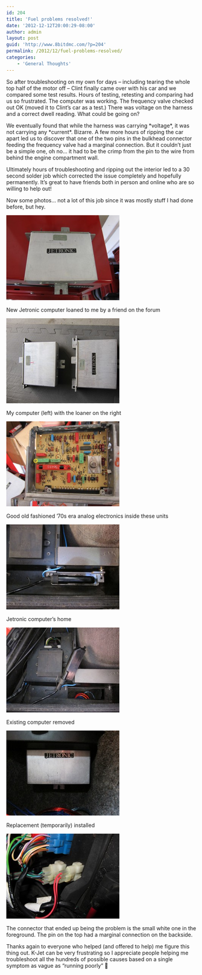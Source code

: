 ```yaml
---
id: 204
title: 'Fuel problems resolved!'
date: '2012-12-12T20:00:29-08:00'
author: admin
layout: post
guid: 'http://www.8bitdmc.com/?p=204'
permalink: /2012/12/fuel-problems-resolved/
categories:
    - 'General Thoughts'
---
```


So after troubleshooting on my own for days – including tearing the whole top half of the motor off – Clint finally came over with his car and we compared some test results. Hours of testing, retesting and comparing had us so frustrated. The computer was working. The frequency valve checked out OK (moved it to Clint’s car as a test.) There was voltage on the harness and a correct dwell reading. What could be going on?

We eventually found that while the harness was carrying \*voltage\*, it was not carrying any \*current\*. Bizarre. A few more hours of ripping the car apart led us to discover that one of the two pins in the bulkhead connector feeding the frequency valve had a marginal connection. But it couldn’t just be a simple one, oh no… it had to be the crimp from the pin to the wire from behind the engine compartment wall.

Ultimately hours of troubleshooting and ripping out the interior led to a 30 second solder job which corrected the issue completely and hopefully permanently. It’s great to have friends both in person and online who are so willing to help out!

Now some photos… not a lot of this job since it was mostly stuff I had done before, but hey.

[![](/assets/images/2012/12/IMG_3650-300x225.jpg "IMG_3650")](/assets/images/2012/12/IMG_3650.jpg)

New Jetronic computer loaned to me by a friend on the forum

[![](/assets/images/2012/12/IMG_3651-300x225.jpg "IMG_3651")](/assets/images/2012/12/IMG_3651.jpg)

My computer (left) with the loaner on the right

![](/assets/images/2012/12/IMG_3655-300x225.jpg "IMG_3655")

Good old fashioned ’70s era analog electronics inside these units

[![](/assets/images/2012/12/IMG_3653-300x225.jpg "IMG_3653")](/assets/images/2012/12/IMG_3653.jpg)

Jetronic computer’s home

[![](/assets/images/2012/12/IMG_3652-300x225.jpg "IMG_3652")](/assets/images/2012/12/IMG_3652.jpg)

Existing computer removed

[![](/assets/images/2012/12/IMG_3654-300x225.jpg "IMG_3654")](/assets/images/2012/12/IMG_3654.jpg)

Replacement (temporarily) installed

[![](/assets/images/2012/12/IMG_3656-300x225.jpg "IMG_3656")](/assets/images/2012/12/IMG_3656.jpg)

The connector that ended up being the problem is the small white one in the foreground. The pin on the top had a marginal connection on the backside.

Thanks again to everyone who helped (and offered to help) me figure this thing out. K-Jet can be very frustrating so I appreciate people helping me troubleshoot all the hundreds of possible causes based on a single symptom as vague as “running poorly” 🙂